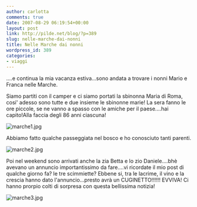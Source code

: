 ```yaml
---
author: carlotta
comments: true
date: 2007-08-29 06:19:54+00:00
layout: post
link: http://pilde.net/blog/?p=389
slug: nelle-marche-dai-nonni
title: Nelle Marche dai nonni
wordpress_id: 389
categories:
- viaggi
---
```


....e continua la mia vacanza estiva...sono andata a trovare i nonni Mario e Franca nelle Marche.

Siamo partiti con il camper e ci siamo portati la sbinonna Maria di Roma, cosi' adesso sono tutte e due insieme le sbinonne marie! La sera fanno le ore piccole, se ne vanno a spasso con le amiche per il paese....hai capito!Alla faccia degli 86 anni ciascuna!

![marche1.jpg](http://pilde.net/blog/wp-content/uploads/2007/08/marche1.jpg)

Abbiamo fatto qualche passeggiata nel bosco e ho conosciuto tanti parenti.

![marche2.jpg](http://pilde.net/blog/wp-content/uploads/2007/08/marche2.jpg)

Poi nel weekend sono arrivati anche la zia Betta e lo zio Daniele....bhè avevano un annuncio importantissimo da fare....vi ricordate il mio post di qualche giorno fa? le tre scimmiette? Ebbene si, tra le lacrime, il vino e la crescia hanno dato l'annuncio...presto avrà un CUGINETTO!!!!!! EVVIVA! Ci hanno prorpio colti di sorpresa con questa bellissima notizia!

![marche3.jpg](http://pilde.net/blog/wp-content/uploads/2007/08/marche3.jpg)
